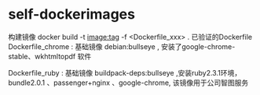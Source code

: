 # self-dockerimages
构建镜像 docker build -t <image:tag> -f <Dockerfile_xxx> .
已验证的Dockerfile
Dockerfile_chrome : 基础镜像 debian:bullseye  , 安装了google-chrome-stable、wkhtmltopdf 软件

Dockerfile_ruby : 基础镜像 buildpack-deps:bullseye ,安装ruby2.3.1环境，bundle2.0.1 、passenger+nginx 、google-chrome, 该镜像用于公司智图服务